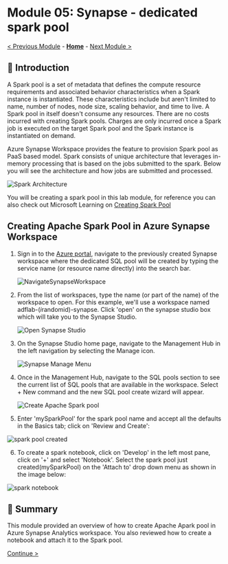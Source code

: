 # Module 05: Synapse - dedicated spark pool


[< Previous Module](../modules/module04.md) - **[Home](../README.md)** - [Next Module >](../modules/module00.md)

## :loudspeaker: Introduction

A Spark pool is a set of metadata that defines the compute resource requirements and associated behavior characteristics when a Spark instance is instantiated. These characteristics include but aren't limited to name, number of nodes, node size, scaling behavior, and time to live. A Spark pool in itself doesn't consume any resources. There are no costs incurred with creating Spark pools. Charges are only incurred once a Spark job is executed on the target Spark pool and the Spark instance is instantiated on demand.

Azure Synapse Workspace provides the feature to provision Spark pool as PaaS based model. Spark consists of unique architecture that leverages in-memory processing that is based on the jobs submitted to the spark. Below you will see the architecture and how jobs are submitted and processed. 

![Spark Architecture](../images/module05/05-01-SparkArchitecture.png)


You will be creating a spark pool in this lab module, for reference you can also check out Microsoft Learning on [Creating Spark Pool](https://learn.microsoft.com/en-us/azure/synapse-analytics/quickstart-create-apache-spark-pool-portal) 

## Creating Apache Spark Pool in Azure Synapse Workspace

1. Sign in to the [Azure portal](https://portal.azure.com), navigate to the previously created Synapse workspace where the dedicated SQL pool will be created by typing the service name (or resource name directly) into the search bar.


    ![NavigateSynapseWorkspace](../images/module01/01-01-synapse-workspace.png) 


2. From the list of workspaces, type the name (or part of the name) of the workspace to open. For this example, we'll use a workspace named adflab-(*i*randomid)-synapse. Click 'open' on the synapse studio box which will take you to the Synapse Studio.


    ![Open Synapse Studio](../images/module01/01-02-synapse-studio.png)


3. On the Synapse Studio home page, navigate to the Management Hub in the left navigation by selecting the Manage icon.


    ![Synapse Manage Menu](../images/module01/01-03-synapse-manage.png)


    
4. Once in the Management Hub, navigate to the SQL pools section to see the current list of SQL pools that are available in the workspace. Select + New command and the new SQL pool create wizard will appear.


    ![Create Apache Spark pool](../images/module05/05-04-create-sparkpool.png)


5. Enter 'mySparkPool' for the spark pool name and accept all the defaults in the Basics tab; click on 'Review and Create':

 ![spark pool created](../images/module05/05-04a-click-create.png)   


6. To create a spark notebook, click on 'Develop' in the left most pane, click on '+' and select 'Notebook'. Select the spark pool just created(mySparkPool) on the 'Attach to' drop down  menu as shown in the image below:

 ![spark notebook](../images/module05/05-05-spark-notebook.png)   


## :tada: Summary

This module provided an overview of how to create Apache Apark pool in Azure Synapse Analytics workspace. You also reviewed how to create a notebook and attach it to the Spark pool.

[Continue >](../modules/module00.md)
